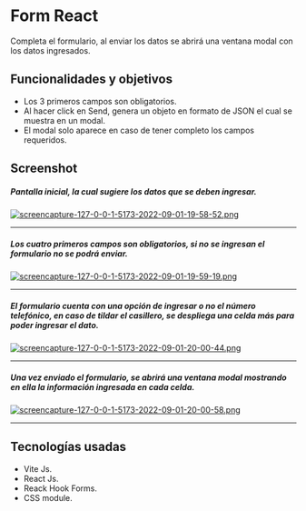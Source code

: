 # Form React

Completa el formulario, al enviar los datos se abrirá una ventana modal con los datos ingresados.

## Funcionalidades y objetivos

- Los 3 primeros campos son obligatorios.
- Al hacer click en Send, genera un objeto en formato de JSON el cual se muestra en un modal.
- El modal solo aparece en caso de tener completo los campos requeridos.

## Screenshot

##### Pantalla inicial, la cual sugiere los datos que se deben ingresar.

[![screencapture-127-0-0-1-5173-2022-09-01-19-58-52.png](https://i.postimg.cc/sD6g4vZS/screencapture-127-0-0-1-5173-2022-09-01-19-58-52.png)](https://postimg.cc/F7Sv9Fps)

---

##### Los cuatro primeros campos son obligatorios, si no se ingresan el formulario no se podrá enviar.

[![screencapture-127-0-0-1-5173-2022-09-01-19-59-19.png](https://i.postimg.cc/j28tcFCK/screencapture-127-0-0-1-5173-2022-09-01-19-59-19.png)](https://postimg.cc/vx6JHXWS)

---

##### El formulario cuenta con una opción de ingresar o no el número telefónico, en caso de tildar el casillero, se despliega una celda más para poder ingresar el dato.

[![screencapture-127-0-0-1-5173-2022-09-01-20-00-44.png](https://i.postimg.cc/W3TVvvkT/screencapture-127-0-0-1-5173-2022-09-01-20-00-44.png)](https://postimg.cc/Y4nZ6TRs)

---

##### Una vez enviado el formulario, se abrirá una ventana modal mostrando en ella la información ingresada en cada celda.

[![screencapture-127-0-0-1-5173-2022-09-01-20-00-58.png](https://i.postimg.cc/NfSw0THN/screencapture-127-0-0-1-5173-2022-09-01-20-00-58.png)](https://postimg.cc/tY3cSsDP)

---

## Tecnologías usadas

- Vite Js.
- React Js.
- Reack Hook Forms.
- CSS module.
